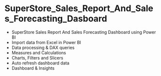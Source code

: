 # SuperStore_Sales_Report_And_Sales_Forecasting_Dasboard 

- SuperStore Sales Report And Sales Forecasting Dashboard using Power BI
- Import data from Excel in Power BI
- Data processing & DAX queries
- Measures and Calculations
- Charts, Filters and Slicers
- Auto refresh dashboard data
- Dashboard & Insights
